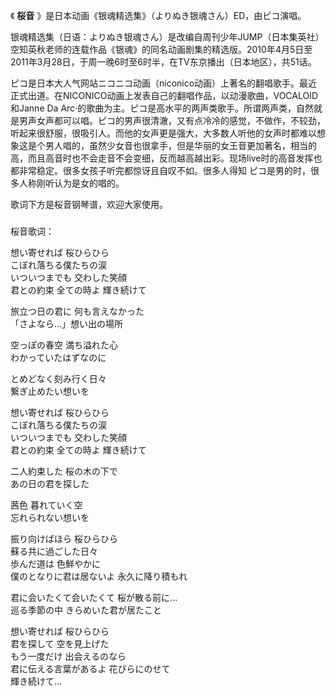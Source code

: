 

《 **桜音** 》是日本动画《银魂精选集》（よりぬき银魂さん）ED，由ピコ演唱。

  

银魂精选集（日语：よりぬき银魂さん）是改编自周刊少年JUMP（日本集英社）空知英秋老师的连载作品《银魂》的同名动画剧集的精选版。2010年4月5日至2011年3月28日，于周一晚6时至6时半，在TV东京播出（日本地区），共51话。

  

ピコ是日本大人气网站ニコニコ动画（niconico动画）上著名的翻唱歌手。最近正式出道。在NICONICO动画上发表自己的翻唱作品，以动漫歌曲，VOCALOID和Janne
Da
Arc·的歌曲为主。ピコ是高水平的两声类歌手。所谓两声类，自然就是男声女声都可以唱。ピコ的男声很清澈，又有点冷冷的感觉，不做作，不较劲，听起来很舒服，很吸引人。而他的女声更是强大，大多数人听他的女声时都难以想象这是个男人唱的，虽然少女音也很拿手，但是华丽的女王音更加著名，相当的高，而且高音时也不会走音不会变细，反而越高越出彩。现场live时的高音发挥也都非常稳定。很多女孩子听完都惊讶且自叹不如。很多人得知
ピコ是男的时，很多人称刚听认为是女的唱的。

  

歌词下方是桜音钢琴谱，欢迎大家使用。

###  
桜音歌词：

想い寄せれば 桜ひらひら  
こぼれ落ちる僕たちの涙  
いついつまでも 交わした笑顔  
君との約束 全ての時よ 輝き続けて

旅立つ日の君に 何も言えなかった  
「さよなら…」想い出の場所

空っぽの春空 満ち溢れた心  
わかっていたはずなのに

とめどなく刻み行く日々  
繋ぎ止めたい想いを

想い寄せれば 桜ひらひら  
こぼれ落ちる僕たちの涙  
いついつまでも 交わした笑顔  
君との約束 全ての時よ 輝き続けて

二人約束した 桜の木の下で  
あの日の君を探した

茜色 暮れていく空  
忘れられない想いを

振り向けばほら 桜ひらひら  
蘇る共に過ごした日々  
歩んだ道は 色鮮やかに  
僕のとなりに君は居ないよ 永久に降り積もれ

君に会いたくて会いたくて 桜が散る前に...  
巡る季節の中 きらめいた君が居たこと

想い寄せれば 桜ひらひら  
君を探して 空を見上げた  
もう一度だけ 出会えるのなら  
君に伝える言葉があるよ 花びらにのせて  
輝き続けて...

  

